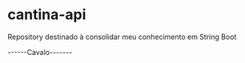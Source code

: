 # cantina-api
Repository destinado à consolidar meu conhecimento em String Boot

------Cavalo-------